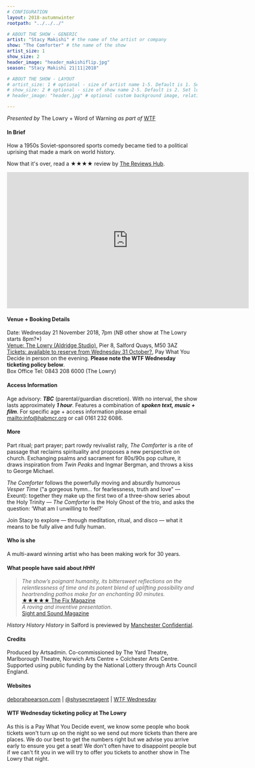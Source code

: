 ```yaml
---
# CONFIGURATION
layout: 2018-autumnwinter
rootpath: "../../../"

# ABOUT THE SHOW - GENERIC
artist: "Stacy Makishi" # the name of the artist or company
show: "The Comforter" # the name of the show
artist_size: 1
show_size: 2
header_image: "header_makishiflip.jpg"    
season: "Stacy Makishi 21|11|2018"

# ABOUT THE SHOW - LAYOUT
# artist_size: 1 # optional - size of artist name 1-5. Default is 1. Set longer names to lower values
# show_size: 2 # optional - size of show name 2-5. Default is 2. Set longer names to lower values
# header_image: "header.jpg" # optional custom background image, relative to current page

---
```

*Presented by* The Lowry + Word of Warning *as part of* <a href="http://www.thelowry.com/takearisk/take-a-risk-wtf-wednesday" target="_blank">WTF</a>           
         
#### In Brief      
How a 1950s Soviet-sponsored sports comedy became tied to a political uprising that made a mark on world history. 
         
Now that it's over, read a ★★★★ review by <a href="http://www.thereviewshub.com/history-history-history-the-lowry-salford" target="_blank">The Reviews Hub</a>.         
         
<iframe src="http://player.vimeo.com/video/166492282" width="640" height="360" frameborder="0" allowfullscreen></iframe>         
        
#### Venue + Booking Details           
Date: Wednesday 21 November 2018, 7pm (*NB* other show at The Lowry starts 8pm?*)          
<a href="http://www.thelowry.com/plan-your-visit/getting-here" target="_blank">Venue: The Lowry (Aldridge Studio)</a>, Pier 8, Salford Quays, M50 3AZ         
<a href="http://www.thelowry.com/events/wtf-" target="_blank">Tickets: available to reserve from Wednesday 31 October?</a>, Pay What You Decide in person on the evening. **Please note the WTF Wednesday ticketing policy below**.          
Box Office Tel: 0843 208 6000 (The Lowry)          
          
#### Access Information        
Age advisory: ***TBC*** (parental/guardian discretion). With no interval, the show lasts approximately ***1 hour***. Features a combination of ***spoken text, music + film***. For specific age + access information please email <mailto:info@habmcr.org> or call 0161 232 6086.     
             
#### More         
Part ritual; part prayer; part rowdy revivalist rally, *The Comforter* is a rite of passage that reclaims spirituality and proposes a new perspective on church. Exchanging psalms and sacrament for 80s/90s pop culture, it draws inspiration from *Twin Peaks* and Ingmar Bergman, and throws a kiss to George Michael.            
                   
*The Comforter* follows the powerfully moving and absurdly humorous *Vesper Time* ("a gorgeous hymn… for fearlessness, truth and love" — Exeunt): together they make up the first two of a three-show series about the Holy Trinity — *The Comforter* is the Holy Ghost of the trio, and asks the question: ‘What am I unwilling to feel?’                
           
Join Stacy to explore — through meditation, ritual, and disco — what it means to be fully alive and fully human.           
            
#### Who is she        
A multi-award winning artist who has been making work for 30 years.        
       
#### What people have said about *HHH*         
>*The show’s poignant humanity, its bittersweet reflections on the relentlessness of time and its potent blend of uplifting possibility and heartrending pathos make for an enchanting 90 minutes.*<br><a href="http://www.thefixmagazine.com/index/history-history-history" target="_blank">★★★★★ The Fix Magazine</a><br>*A roving and inventive presentation.*<br><a href="http://www.bfi.org.uk/news-opinion/sight-sound-magazine/comment/festivals/flatpack-festival-birmingham-2017-nature-aquatic" target="_blank">Sight and Sound Magazine</a>            
          
*History History History* in Salford is previewed by <a href="http://confidentials.com/manchester/history-history-history-lowry-salford?id=5b1a635b0be6e" target="_blank">Manchester Confidential</a>.        
        
#### Credits          
Produced by Artsadmin. Co-commissioned by The Yard Theatre, Marlborough Theatre, Norwich Arts Centre + Colchester Arts Centre. Supported using public funding by the National Lottery through Arts Council England.           
           
#### Websites          
<a href="http://deborahpearson123.wordpress.com/2016/02/24/history-history-history" target="_blank">deborahpearson.com</a> | <a href="http://twitter.com/shysecretagent" target="_blank">@shysecretagent</a> | <a href="http://www.thelowry.com/takearisk/take-a-risk-wtf-wednesday" target="_blank">WTF Wednesday</a>         
        
#### WTF Wednesday ticketing policy at The Lowry         
As this is a Pay What You Decide event, we know some people who book tickets won't turn up on the night so we send out more tickets than there are places. We do our best to get the numbers right but we advise you arrive early to ensure you get a seat! We don't often have to disappoint people but if we can't fit you in we will try to offer you tickets to another show in The Lowry that night.
